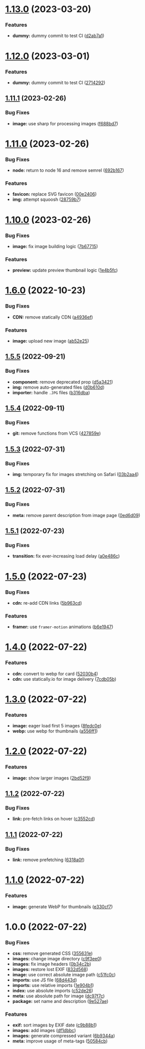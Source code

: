 # [1.13.0](https://github.com/obviyus/musee/compare/v1.12.0...v1.13.0) (2023-03-20)


### Features

* **dummy:** dummy commit to test CI ([d2ab7a1](https://github.com/obviyus/musee/commit/d2ab7a151c6f9abe846a5d97b7d76191c5adacd5))

# [1.12.0](https://github.com/obviyus/musee/compare/v1.11.1...v1.12.0) (2023-03-01)


### Features

* **dummy:** dummy commit to test CI ([2714292](https://github.com/obviyus/musee/commit/27142922118c8fe7c116636fdc799ffab1a8a895))

## [1.11.1](https://github.com/obviyus/musee/compare/v1.11.0...v1.11.1) (2023-02-26)


### Bug Fixes

* **image:** use sharp for processing images ([f688bd7](https://github.com/obviyus/musee/commit/f688bd7422c3e472ca61a0d6ac83f2055e6802b2))

# [1.11.0](https://github.com/obviyus/musee/compare/v1.10.0...v1.11.0) (2023-02-26)


### Bug Fixes

* **node:** return to node 16 and remove semrel ([692b167](https://github.com/obviyus/musee/commit/692b167c38ebdf1b4dd0a8527d36372b47aae714))


### Features

* **favicon:** replace SVG favicon ([00e2406](https://github.com/obviyus/musee/commit/00e2406f859c5920512ab1a5043a576f9d85816d))
* **img:** attempt squoosh ([28759b7](https://github.com/obviyus/musee/commit/28759b70c3e0d11cf088d733ebf08c48054281e4))

# [1.10.0](https://github.com/obviyus/musee/compare/v1.9.3...v1.10.0) (2023-02-26)


### Bug Fixes

* **image:** fix image building logic ([7b67715](https://github.com/obviyus/musee/commit/7b67715b74d3e8601842c387e547d1914a365ed7))


### Features

* **preview:** update preview thumbnail logic ([1e4b5fc](https://github.com/obviyus/musee/commit/1e4b5fca2dfe9c3043a01090885b942fe82abf94))

# [1.6.0](https://github.com/obviyus/musee/compare/v1.5.5...v1.6.0) (2022-10-23)


### Bug Fixes

* **CDN:** remove statically CDN ([a4936ef](https://github.com/obviyus/musee/commit/a4936ef68ad7bdaed507bd1dc7b4253b24e61cf8))


### Features

* **image:** upload new image ([ab52e25](https://github.com/obviyus/musee/commit/ab52e25903f9bbbdd83fd17ccb1162d81d69b522))

## [1.5.5](https://github.com/obviyus/musee/compare/v1.5.4...v1.5.5) (2022-09-21)


### Bug Fixes

* **component:** remove deprecated prop ([d5a3421](https://github.com/obviyus/musee/commit/d5a3421b320e33f5695b7e09cc5b0fc3c97e953d))
* **img:** remove auto-generated files ([d0b610d](https://github.com/obviyus/musee/commit/d0b610dac051bad1b236ba275e5ebcb4942f3bea))
* **importer:** handle `.JPG` files ([b316dba](https://github.com/obviyus/musee/commit/b316dbae89dfd7df3d7410c0e9cfdadd7679a9eb))

## [1.5.4](https://github.com/obviyus/musee/compare/v1.5.3...v1.5.4) (2022-09-11)


### Bug Fixes

* **git:** remove functions from VCS ([427859e](https://github.com/obviyus/musee/commit/427859eee6c688424a812b8ab2da4f807b97c03d))

## [1.5.3](https://github.com/obviyus/musee/compare/v1.5.2...v1.5.3) (2022-07-31)


### Bug Fixes

* **img:** temporary fix for images stretching on Safari ([03b2aa4](https://github.com/obviyus/musee/commit/03b2aa48f9f24dd8bcc874e9f4ff9cc8b81be8f6))

## [1.5.2](https://github.com/obviyus/musee/compare/v1.5.1...v1.5.2) (2022-07-31)


### Bug Fixes

* **meta:** remove parent description from image page ([0ed6d09](https://github.com/obviyus/musee/commit/0ed6d097d96edd1af08cd6bed843f30c0dd9ebd8))

## [1.5.1](https://github.com/obviyus/musee/compare/v1.5.0...v1.5.1) (2022-07-23)


### Bug Fixes

* **transition:** fix ever-increasing load delay ([a0e486c](https://github.com/obviyus/musee/commit/a0e486ce0d183e839abb492edc095bdc6957cab9))

# [1.5.0](https://github.com/obviyus/musee/compare/v1.4.0...v1.5.0) (2022-07-23)


### Bug Fixes

* **cdn:** re-add CDN links ([5b963cd](https://github.com/obviyus/musee/commit/5b963cdb708884aeab8af0f51cb7296c5c1a6aae))


### Features

* **framer:** use `framer-motion` animations ([b6e1947](https://github.com/obviyus/musee/commit/b6e194728ff3876413a257d330b9c5e1557b3f3a))

# [1.4.0](https://github.com/obviyus/musee/compare/v1.3.0...v1.4.0) (2022-07-22)


### Features

* **cdn:** convert to webp for card ([52030b4](https://github.com/obviyus/musee/commit/52030b4aba2ce25194908ff6ed0ce85474d45c31))
* **cdn:** use statically.io for image delivery ([7cdb05b](https://github.com/obviyus/musee/commit/7cdb05b4b9d5853ade5051486a7dcbccc3db1c88))

# [1.3.0](https://github.com/obviyus/musee/compare/v1.2.0...v1.3.0) (2022-07-22)


### Features

* **image:** eager load first 5 images ([8fedc0e](https://github.com/obviyus/musee/commit/8fedc0e8e9b08f1c4283a9a28a1d1a90942f50fc))
* **webp:** use webp for thumbnails ([a556ff1](https://github.com/obviyus/musee/commit/a556ff1aba72ff53a0c6e0403bb91534f95a088b))

# [1.2.0](https://github.com/obviyus/musee/compare/v1.1.2...v1.2.0) (2022-07-22)


### Features

* **image:** show larger images ([2bd52f9](https://github.com/obviyus/musee/commit/2bd52f91de7f602bcd54c395415dae5dcb63c7d1))

## [1.1.2](https://github.com/obviyus/musee/compare/v1.1.1...v1.1.2) (2022-07-22)


### Bug Fixes

* **link:** pre-fetch links on hover ([c3552cd](https://github.com/obviyus/musee/commit/c3552cd604295d75edf403cf719e6646227b16d5))

## [1.1.1](https://github.com/obviyus/musee/compare/v1.1.0...v1.1.1) (2022-07-22)


### Bug Fixes

* **link:** remove prefetching ([6318a0f](https://github.com/obviyus/musee/commit/6318a0ff9c033ac51c33ba687a7552facd190b43))

# [1.1.0](https://github.com/obviyus/galerie/compare/v1.0.0...v1.1.0) (2022-07-22)


### Features

* **image:** generate WebP for thumbnails ([e330cf7](https://github.com/obviyus/galerie/commit/e330cf79ad22298c62697220e0b9b39dea17a2ce))

# 1.0.0 (2022-07-22)


### Bug Fixes

* **css:** remove generated CSS ([355631e](https://github.com/obviyus/galerie/commit/355631ee6fd49073c65d5e7361a59cb5d2cdaba4))
* **images:** change image directory ([c9f3ee0](https://github.com/obviyus/galerie/commit/c9f3ee0ce1df2e7089d3eb64b50c1fa614df9ca7))
* **images:** fix image headers ([0b34c2b](https://github.com/obviyus/galerie/commit/0b34c2bf30caf1b889e1c420f8d1f9cd9c73bca2))
* **images:** restore lost EXIF ([832d568](https://github.com/obviyus/galerie/commit/832d568e40937c3f0bf91907ead87f6867451db6))
* **image:** use correct absolute image path ([c51fc0c](https://github.com/obviyus/galerie/commit/c51fc0cae539bd8f18ee1ed1ca5547c377fa9942))
* **imports:** use JS file ([68d443d](https://github.com/obviyus/galerie/commit/68d443d1d129dac2c0dea4803e2bddd7a5da3398))
* **imports:** use relative imports ([1e904b1](https://github.com/obviyus/galerie/commit/1e904b197ff25146124a111cdcb68c7f8276e30b))
* **index:** use absolute imports ([c52de26](https://github.com/obviyus/galerie/commit/c52de2667824f0a29be38c83e04ea53f95277994))
* **meta:** use absolute path for image ([dc97f7c](https://github.com/obviyus/galerie/commit/dc97f7c8044a801ee6b6976d3a137b7a688e3048))
* **package:** set name and description ([9e527ae](https://github.com/obviyus/galerie/commit/9e527aeab9d33ffa04e18c18ee71017ca73e28ca))


### Features

* **exif:** sort images by EXIF date ([c9b88b1](https://github.com/obviyus/galerie/commit/c9b88b1b8cc183f4fde47ca5c79d289820952586))
* **images:** add images ([df1dbbc](https://github.com/obviyus/galerie/commit/df1dbbc0ef698d6cda183ffd7a5df1b68abd1c39))
* **images:** generate compressed variant ([6b9344a](https://github.com/obviyus/galerie/commit/6b9344a3a11f4f34b9972dd9da4b0a7af1ee68c0))
* **meta:** improve usage of meta-tags ([50584cb](https://github.com/obviyus/galerie/commit/50584cb13ea27c849a9172eb993e911f4905b9d9))

